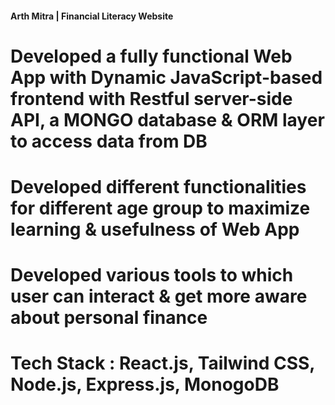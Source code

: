 #### Arth Mitra | Financial Literacy Website
# Developed a fully functional Web App with Dynamic JavaScript-based frontend with Restful server-side API, a MONGO database & ORM layer to access data from DB
# Developed different functionalities for different age group to maximize learning & usefulness of Web App
# Developed various tools to which user can interact & get more aware about personal finance
# Tech Stack : React.js, Tailwind CSS, Node.js, Express.js, MonogoDB